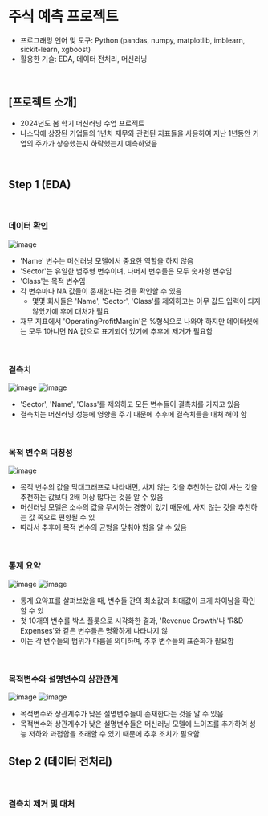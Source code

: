 # 주식 예측 프로젝트
* 프로그래밍 언어 및 도구: Python (pandas, numpy, matplotlib, imblearn, sickit-learn, xgboost)
* 활용한 기술: EDA, 데이터 전처리, 머신러닝 

<br/>

## [프로젝트 소개]
* 2024년도 봄 학기 머신러닝 수업 프로젝트
* 나스닥에 상장된 기업들의 1년치 재무와 관련된 지표들을 사용하여 지난 1년동안 기업의 주가가 상승했는지 하락했는지 예측하였음

<br/>

## Step 1 (EDA)

<br/>

### 데이터 확인
![image](https://github.com/YounseoKim62/Data-Analysis-Projects-KR/assets/161654460/68b44d07-3e9a-420d-81fa-4381f7d4ec93)

* 'Name' 변수는 머신러닝 모델에서 중요한 역할을 하지 않음
* 'Sector'는 유일한 범주형 변수이며, 나머지 변수들은 모두 숫자형 변수임
* 'Class'는 목적 변수임
* 각 변수마다 NA 값들이 존재한다는 것을 확인할 수 있음
  * 몇몇 회사들은 'Name', 'Sector', 'Class'를 제외하고는 아무 값도 입력이 되지 않았기에 후에 대처가 필요
* 재무 지표에서 'OperatingProfitMargin'은 %형식으로 나와야 하지만 데이터셋에는 모두 1아니면 NA 값으로 표기되어 있기에 추후에 제거가 필요함

<br/>

### 결측치
![image](https://github.com/YounseoKim62/Data-Analysis-Projects-KR/assets/161654460/a65cf719-490b-4cac-9156-f1c470eef5cd)
![image](https://github.com/YounseoKim62/Data-Analysis-Projects-KR/assets/161654460/f3aafff6-2257-4dae-b435-530b780f1fdd)

* 'Sector', 'Name', 'Class'를 제외하고 모든 변수들이 결측치를 가지고 있음
* 결측치는 머신러닝 성능에 영향을 주기 때문에 추후에 결측치들을 대처 해야 함

<br/>

### 목적 변수의 대칭성
![image](https://github.com/YounseoKim62/Data-Analysis-Projects-KR/assets/161654460/5093f1b9-01a4-4060-954e-c5d978c1015b)

* 목적 변수의 값을 막대그래프로 나타내면, 사지 않는 것을 추천하는 값이 사는 것을 추천하는 값보다 2배 이상 많다는 것을 알 수 있음
* 머신러닝 모델은 소수의 값을 무시하는 경향이 있기 때문에, 사지 않는 것을 추천하는 값 쪽으로 편향될 수 있
* 따라서 추후에 목적 변수의 균형을 맞춰야 함을 알 수 있음

<br/>

### 통계 요약
![image](https://github.com/YounseoKim62/Data-Analysis-Projects-KR/assets/161654460/4dd77144-c6f2-454b-b64e-f78deae63d28)
![image](https://github.com/YounseoKim62/Data-Analysis-Projects-KR/assets/161654460/443141fe-0878-4a3a-be38-9af2a73c396f)

* 통계 요약표를 살펴보았을 때, 변수들 간의 최소값과 최대값이 크게 차이남을 확인할 수 있
* 첫 10개의 변수를 박스 플롯으로 시각화한 결과, 'Revenue Growth'나 'R&D Expenses'와 같은 변수들은 명확하게 나타나지 않
* 이는 각 변수들의 범위가 다름을 의미하며, 추후 변수들의 표준화가 필요함

<br/>

### 목적변수와 설명변수의 상관관계
![image](https://github.com/YounseoKim62/Data-Analysis-Projects-KR/assets/161654460/4d3ebc99-688a-484e-a3c6-8b98bf4c47d8)
![image](https://github.com/YounseoKim62/Data-Analysis-Projects-KR/assets/161654460/770b4255-418d-4468-9706-f1123e21cb9a)

* 목적변수와 상관계수가 낮은 설명변수들이 존재한다는 것을 알 수 있음
* 목적변수와 상관계수가 낮은 설명변수들은 머신러닝 모델에 노이즈를 추가하여 성능 저하와 과접합을 초래할 수 있기 때문에 추후 조치가 필요함


## Step 2 (데이터 전처리)

<br/>

### 결측치 제거 및 대처

